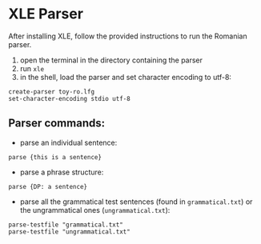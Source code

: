# XLE Parser

After installing XLE, follow the provided instructions to run the Romanian parser.

1. open the terminal in the directory containing the parser
2. run `xle`
3. in the shell, load the parser and set character encoding to utf-8: 
```
create-parser toy-ro.lfg
set-character-encoding stdio utf-8
```

## Parser commands:
- parse an individual sentence:
```
parse {this is a sentence}
```

- parse a phrase structure:
```
parse {DP: a sentence}
```

- parse all the grammatical test sentences (found in `grammatical.txt`) or the ungrammatical ones (`ungrammatical.txt`):
```
parse-testfile "grammatical.txt"
parse-testfile "ungrammatical.txt"
```